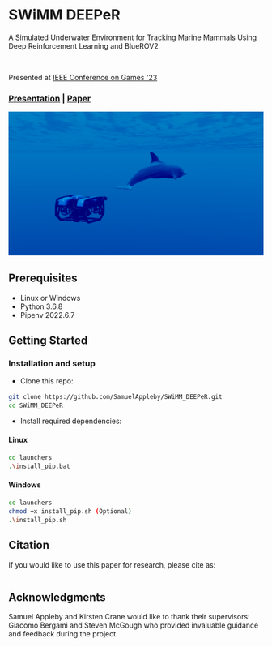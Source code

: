 # SWiMM DEEPeR
A Simulated Underwater Environment for Tracking Marine Mammals Using Deep Reinforcement Learning and BlueROV2

<br>

Presented at [IEEE Conference on Games '23](https://2023.ieee-cog.org/)

### [Presentation]() | [Paper]()

<img src="docs/assets/environment.png" width="1000px"/>

## Prerequisites
- Linux or Windows
- Python 3.6.8
- Pipenv 2022.6.7

## Getting Started
### Installation and setup
- Clone this repo:
```bash
git clone https://github.com/SamuelAppleby/SWiMM_DEEPeR.git
cd SWiMM_DEEPeR
```

- Install required dependencies:
#### Linux
```bash
cd launchers
.\install_pip.bat
```
#### Windows
```bash
cd launchers
chmod +x install_pip.sh (Optional)
.\install_pip.sh
```

## Citation
If you would like to use this paper for research, please cite as:

```
```


## Acknowledgments
Samuel Appleby and Kirsten Crane would like to thank their supervisors: Giacomo Bergami and Steven McGough who provided invaluable guidance and feedback during the project.
